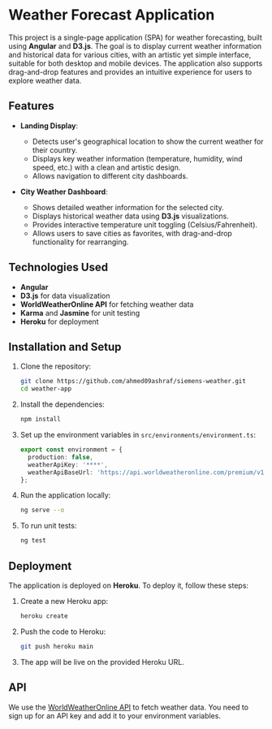 
# Weather Forecast Application

This project is a single-page application (SPA) for weather forecasting, built using **Angular** and **D3.js**. The goal is to display current weather information and historical data for various cities, with an artistic yet simple interface, suitable for both desktop and mobile devices. The application also supports drag-and-drop features and provides an intuitive experience for users to explore weather data.

## Features

- **Landing Display**:
  - Detects user's geographical location to show the current weather for their country.
  - Displays key weather information (temperature, humidity, wind speed, etc.) with a clean and artistic design.
  - Allows navigation to different city dashboards.

- **City Weather Dashboard**:
  - Shows detailed weather information for the selected city.
  - Displays historical weather data using **D3.js** visualizations.
  - Provides interactive temperature unit toggling (Celsius/Fahrenheit).
  - Allows users to save cities as favorites, with drag-and-drop functionality for rearranging.

## Technologies Used

- **Angular** 
- **D3.js** for data visualization
- **WorldWeatherOnline API** for fetching weather data
- **Karma** and **Jasmine** for unit testing
- **Heroku** for deployment

## Installation and Setup

1. Clone the repository:
   ```bash
   git clone https://github.com/ahmed09ashraf/siemens-weather.git
   cd weather-app
   ```

2. Install the dependencies:
   ```bash
   npm install
   ```

3. Set up the environment variables in `src/environments/environment.ts`:
   ```typescript
   export const environment = {
     production: false,
     weatherApiKey: '****',
     weatherApiBaseUrl: 'https://api.worldweatheronline.com/premium/v1'
   };
   ```

4. Run the application locally:
   ```bash
   ng serve --o
   ```

5. To run unit tests:
   ```bash
   ng test
   ```

## Deployment

The application is deployed on **Heroku**. To deploy it, follow these steps:

1. Create a new Heroku app:
   ```bash
   heroku create
   ```

2. Push the code to Heroku:
   ```bash
   git push heroku main
   ```

3. The app will be live on the provided Heroku URL.

## API

We use the [WorldWeatherOnline API](https://developer.worldweatheronline.com/) to fetch weather data. You need to sign up for an API key and add it to your environment variables.
